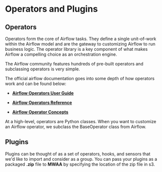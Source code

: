 # Operators and Plugins

## Operators

Operators form the core of Airflow tasks. They define a single unit-of-work within the Airflow model and are the gateway to customizing Airflow to run business logic. The operator library is a key component of what makes Airflow a compelling choice as an orchestration engine.

The Airflow community features hundreds of pre-built operators and subclassing operators is very simple.

The official airflow documentation goes into some depth of how operators work and can be found below:

* **[Airflow Operators User Guide](https://airflow.apache.org/docs/apache-airflow/stable/howto/operator/index.html)**

* **[Airflow Operators Reference](https://airflow.apache.org/docs/apache-airflow/stable/_api/airflow/operators/index.html)**

* **[Airflow Operator Concepts](https://airflow.apache.org/docs/apache-airflow/stable/concepts.html#concepts-operators)**

At a high-level, operators are Python classes. When you want to customize an Airflow operator, we subclass the BaseOperator class from Airflow.


## Plugins

Plugins can be thought of as a set of operators, hooks, and sensors that we'd like to import and consider as a group. You can pass your plugins as a packaged **.zip** file to **MWAA** by specifying the location of the zip file in s3.